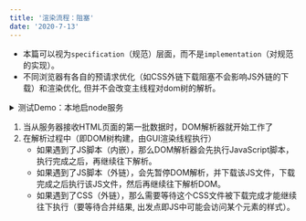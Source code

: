 ```yaml
---
title: '渲染流程：阻塞'
date: '2020-7-13'
---
```


- 本篇可以视为`specification`（规范）层面，而不是`implementation`（对规范的实现）。
- 不同浏览器有各自的预请求优化（如CSS外链下载阻塞不会影响JS外链的下载）和渲染优化, 但并不会改变主线程对dom树的解析。

<details>
<summary>测试Demo：本地启node服务</summary>

```js
var http = require('http');
var URL = require('url');
var fs = require('fs');

var server = http.createServer(function (req, res) {
  if (req.method != 'GET') {
    return res.end('send me a get request\n');
  } else {
    var url = URL.parse(req.url, true);
    var params = url.query;
    console.log(url);
    if (url.pathname === '/index.html' || url.pathname === '/') {
      res.writeHead(200, {'Content-Type': 'text/html'});
      fs.createReadStream('index.html').pipe(res);
    } else if (url.pathname === '/test.css') {
      res.writeHead(200, {'Content-Type': 'text/css'});
      if (params.defer) {
        setTimeout(function(){fs.createReadStream('test.css').pipe(res)}, 3000);
      } else {
        fs.createReadStream('test.css').pipe(res);
      }
    } else if (url.pathname === '/test.js') {
      res.writeHead(200, {'Content-Type': 'application/javascript'});
      if (params.defer) {
        setTimeout(function(){fs.createReadStream('test.js').pipe(res)}, 3000);
      } else {
        fs.createReadStream('test.js').pipe(res);
      }
    } else if (url.pathname === '/test.png') {
      res.writeHead(200, {'Content-Type': 'image/png'});
      fs.createReadStream('test.png').pipe(res);
    }
  }
});
server.listen(9999);
console.log('sever start');
```

html文件类似如下代码块

```html
<!DOCTYPE html>
<html lang="en">
<head>
    <meta charset="UTF-8">
    <meta name="viewport" content="width=device-width, initial-scale=1.0">
    <title>Document</title>
    <link rel="stylesheet" href="test.css?defer=true">
</head>
<body>
  <p>
    Hello
    <span>web performance</span>
    students
  </p>
  <div>
    <img src="./test.png" alt="">
  </div>
  <script src="./test.js"></script>
</body>
</html>
```

</details>

1. 当从服务器接收HTML页面的第一批数据时，DOM解析器就开始工作了
2. 在解析过程中（即DOM树构建，由GUI渲染线程执行）
   - 如果遇到了JS脚本（内嵌），那么DOM解析器会先执行JavaScript脚本，执行完成之后，再继续往下解析。
   - 如果遇到了JS脚本（外链），会先暂停DOM解析，并下载该JS文件，下载完成之后执行该JS文件，然后再继续往下解析DOM。
   - 如果遇到了CSS（外链），那么需要等待这个CSS文件被下载完成才能继续往下执行（要等待合并结果, 出发点即JS中可能会访问某个元素的样式）。
   <!-- - 如果遇到了CSS（内嵌）， -->
<!-- DOM树构建, 被阻塞: 
	有未加载完(即网络请求线程pending中)或正在解析的外链脚本, 无法越过script标签, 将等待脚本的下载并解析的结果.
JS, 被阻塞:
	尽管CSS的加载或解析与DOM树构建并行, 但若前方有CSS阻塞, script标签或JS外链可以加载, 却无法解析(要等待合并结果, 出发点即JS可能会获取样式).
GUI渲染线程, 被挂起: -->